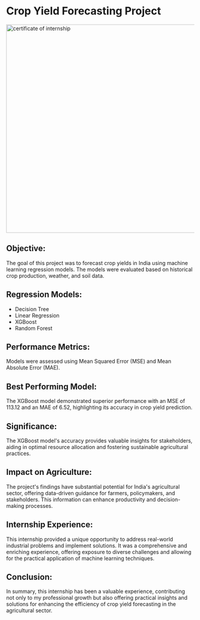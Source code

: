 # Crop Yield Forecasting Project


<img width="556" alt="certificate of internship" src="https://github.com/sheefanaaz123/upskill_campus/assets/97973932/c0658c27-0e87-4a48-89b0-88a48695614f">



## **Objective:**
The goal of this project was to forecast crop yields in India using machine learning regression models. The models were evaluated based on historical crop production, weather, and soil data.

## **Regression Models:**
- Decision Tree
- Linear Regression
- XGBoost
- Random Forest

## **Performance Metrics:**
Models were assessed using Mean Squared Error (MSE) and Mean Absolute Error (MAE).

## **Best Performing Model:**
The XGBoost model demonstrated superior performance with an MSE of 113.12 and an MAE of 6.52, highlighting its accuracy in crop yield prediction.

## **Significance:**
The XGBoost model's accuracy provides valuable insights for stakeholders, aiding in optimal resource allocation and fostering sustainable agricultural practices.

## **Impact on Agriculture:**
The project's findings have substantial potential for India's agricultural sector, offering data-driven guidance for farmers, policymakers, and stakeholders. This information can enhance productivity and decision-making processes.

## **Internship Experience:**
This internship provided a unique opportunity to address real-world industrial problems and implement solutions. It was a comprehensive and enriching experience, offering exposure to diverse challenges and allowing for the practical application of machine learning techniques.

## **Conclusion:**
In summary, this internship has been a valuable experience, contributing not only to my professional growth but also offering practical insights and solutions for enhancing the efficiency of crop yield forecasting in the agricultural sector.
